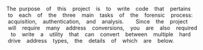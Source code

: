The  purpose    of    this    project    is    to    write    code    that    pertains    to    each    of    the    three    main    tasks    of    the    forensic    process:    acquisition,    authentication,    and    analysis.        Since    the    project    will    require    many    address    conversions,    you    are    also    required    to    write    a    utility    that    can    convert    between    multiple    hard    drive    address    types,    the    details    of    which    are    below.    
